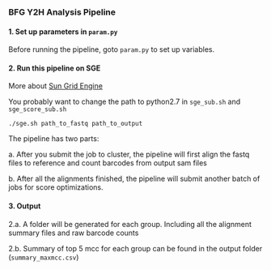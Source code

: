 ### BFG Y2H Analysis Pipeline ###

#### 1. Set up parameters in `param.py` ####

Before running the pipeline, goto `param.py` to set up variables. 

#### 2. Run this pipeline on SGE ####

More about [Sun Grid Engine](http://gridscheduler.sourceforge.net/howto/GridEngineHowto.html) 

You probably want to change the path to python2.7 in `sge_sub.sh` and `sge_score_sub.sh`

`./sge.sh path_to_fastq path_to_output`

The pipeline has two parts: 

a. After you submit the job to cluster, the pipeline will first 
align the fastq files to reference and count barcodes from output sam files

b. After all the alignments finished, the pipeline will submit another batch of 
jobs for score optimizations. 

#### 3. Output ####

2.a. A folder will be generated for each group. Including all the alignment summary files and raw barcode
counts

2.b. Summary of top 5 mcc for each group can be found in the output folder (`summary_maxmcc.csv`)

